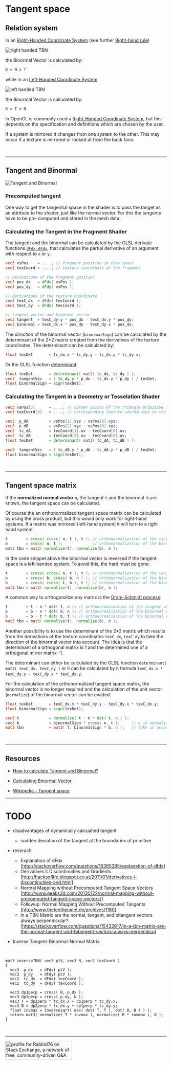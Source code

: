 # Tangent space

## Relation system

In an [Right-Handed Coordinate System][3] (see further [Right-hand rule][5])

![right handed TBN](image/right_hand_tbn.svg)

the Binormal Vector is calculated by:

```txt
B = N x T
```

while in an [Left-Handed Coordinate System][4]

![left handed TBN](image/left_hand_tbn.svg)

the Binormal Vector is calculated by:

```txt
B = T x N
```

In OpenGL is commonly used a [Right-Handed Coordinate System][3], but this depends on the specification and definitions which are chosen by the user.

If a system is mirrored it changes from one system to the other. This may occur if a texture is mirrored or looked at from the back face.

<br/><hr/>

## Tangent and Binormal

![Tangent and Binormal](image/tangent_binormal.svg)

### Precomputed tangent

One way to get the tangential space in the shader is to pass the tanget as an attribute to the shader, just like the normal vector.
For this the tangents have to be pre-computed and stored in the mesh data.

### Calculating the Tangent in the Fragment Shader

The tangent and the binormal can be calculated by the GLSL derivate functions [`dFdx`, `dFdy`][6], that calculates the partial derivative of an argument with respect to `x` or `y`.

```glsl
vec3 vsPos    = ....; // fragment position in view space
vec2 texCoord = ....; // texture coordinate of the fragment

// derivations of the fragment position
vec3 pos_dx   = dFdx( vsPos );
vec3 pos_dy   = dFdy( vsPos );

// derivations of the texture coordinate
vec2 texC_dx  = dFdx( texCoord );
vec2 texC_dy  = dFdy( texCoord );

// tangent vector and binormal vector
vec3 tangent  = texC_dy.y * pos_dx - texC_dx.y * pos_dy;
vec3 binormal = texC_dx.x * pos_dy - texC_dy.x * pos_dx;
```

The *direction* of the binormal vector (`binormalSign`) can be calculated by the determinant of the 2*2 matrix created from the derivatives of the texture coordinates. The determinant can be calculated by:

```glsl
float texDet       = tc_dx.x * tc_dy.y - tc_dx.y * tc_dy.x;
```

Or the GLSL function [determinant][7]:

```glsl
float texDet       = determinant( mat2( tc_dx, tc_dy ) );
vec3  tangentVec   = ( tc_dy.y * p_dx - tc_dx.y * p_dy ) / texDet;
float binormalSign = sign(texDet);
```

### Calculating the Tangent in a Geometry or Tesselation Shader

```glsl
vec3 vsPos[3]      = ....; // corner points of the triangle primitive in view space
vec2 texCoord[3]   = ....; // corresponding texture coordinates to the corner points of the primitive

vec3  p_dA         = vsPos[1].xyz - vsPos[0].xyz;
vec3  p_dB         = vsPos[2].xyz - vsPos[0].xyz;
vec2  tc_dA        = tecCoord[1].uv - tecCoord[0].uv;
vec2  tc_dB        = tecCoord[2].uv - tecCoord[0].uv;
float texDet       = determinant( mat2( tc_dA, tc_dB ) );

vec3  tangentVec   = ( tc_dB.y * p_dA - tc_dA.y * p_dB ) / texDet;
float binormalSign = sign(texDet);
```

<br/><hr/>

## Tangent space matrix

If the **normalized normal vector** `n`, the tangent `t` and the binormal` b` are known, the tangent space can be calculated.

Of course the an orthonormalized tangent space matrix can be calculated by using the cross product,
but this would only work for right-hand systems. If a matrix was mirrored (left-hand system) it will turn to a right hand system:

```glsl
t        = cross( cross( n, t ), t ); // orthonormalization of the tangent vector
b        = cross( n, t );             // orthonormalization of the binormal vector may invert the binormal vector
mat3 tbn = mat3( normalize(t), normalize(b), n );
```

In the code snippet above the binormal vector is reversed if the tangent space is a left-handed system.
To avoid this, the hard must be gone:

```glsl
t        = cross( cross( n, t ), t ); // orthonormalization of the tangent vector
b        = cross( b, cross( b, n ) ); // orthonormalization of the binormal vectors to the normal vector 
b        = cross( cross( t, b ), t ); // orthonormalization of the binormal vectors to the tangent vector
mat3 tbn = mat3( normalize(t), normalize(b), n );
```

A common way to orthogonalize any matrix is the [Gram-Schmidt process][8]:

```glsl
t        = t - n * dot( t, n ); // orthonormalization ot the tangent vectors
b        = b - n * dot( b, n ); // orthonormalization of the binormal vectors to the normal vector 
b        = b - t * dot( b, t ); // orthonormalization of the binormal vectors to the tangent vector
mat3 tbn = mat3( normalize(t), normalize(b), n );
```

Another possibility is to use the determinant of the 2*2 matrix which results from the derivations of the texture coordinates `texC_dx`, `texC_dy`
to take the direction of the binormal vector into account. The idea is that the determinant of a orthogonal matrix is 1 and the determined one of a orthogonal mirror matrix -1.

The determinant can either be calculated by the GLSL function `determinant( mat2( texC_dx, texC_dy )`
or it can be calculated by it formula `texC_dx.x * texC_dy.y - texC_dy.x * texC_dx.y`.

For the calculation of the orthonormalized tangent space matrix, the binormal vector is no longer required and the calculation of the unit vector
(`normalize`) of the binormal vector can be evaded.

```glsl
float texDet       = texC_dx.x * texC_dy.y - texC_dy.x * texC_dx.y;
float binormalSign = sign(texDet);

vec3 t             = normalize( t - n * dot( t, n ) );
vec3 b             = binormalSign * cross( n, t );     // b is normalized because n and t are orthonormalized unit vectors
mat3 tbn           = mat3( t, binormalSign * b, n );   // take in account the direction of the binormal vector
```

<br/><hr/>

## Resources

- [How to calculate Tangent and Binormal?][1]
- [Calculating Binormal Vector][2]
- [Wikipedia - Tangent space][3]

 
  [1]: https://stackoverflow.com/questions/5255806/how-to-calculate-tangent-and-binormal/44901073#44901073
  [2]: https://stackoverflow.com/questions/47117083/calculating-binormal-vector/47121567#47121567
  [3]: http://mathworld.wolfram.com/Right-HandedCoordinateSystem.html
  [4]: http://mathworld.wolfram.com/Left-HandedCoordinateSystem.html
  [5]: https://en.wikipedia.org/wiki/Right-hand_rule
  [6]: https://www.khronos.org/registry/OpenGL-Refpages/gl4/html/dFdx.xhtml
  [7]: https://www.khronos.org/registry/OpenGL-Refpages/gl4/html/determinant.xhtml
  [8]: https://en.wikipedia.org/wiki/Gram%E2%80%93Schmidt_process
  [9]: https://en.wikipedia.org/wiki/Tangent_space
 

-------------------

# TODO

- disadvantages of dynamically calcualted tangent
  - sudden deviation of the tangent at the boundaries of primitive 

- reserach

  - Explanation of dFdx [http://stackoverflow.com/questions/16365385/explanation-of-dfdx]
  - Derivatives I: Discontinuities and Gradients [http://hacksoflife.blogspot.co.at/2011/01/derivatives-i-discontinuities-and.html]
  - Normal Mapping without Precomputed Tangent Space Vectors [http://www.geeks3d.com/20130122/normal-mapping-without-precomputed-tangent-space-vectors/]
  - Followup: Normal Mapping Without Precomputed Tangents [http://www.thetenthplanet.de/archives/1180]
  - In a TBN Matrix are the normal, tangent, and bitangent vectors always perpendicular? [https://stackoverflow.com/questions/15433917/in-a-tbn-matrix-are-the-normal-tangent-and-bitangent-vectors-always-perpendicu]

- Inverse Tangent-Binormal-Normal Matrix

<br/>

    mat3 inverseTBN( vec3 ptV, vec3 N, vec2 texCoord )
    {
      vec3  p_dx   = dFdx( ptV );
      vec3  p_dy   = dFdy( ptV );
      vec2  tc_dx  = dFdx( texCoord );
      vec2  tc_dy  = dFdy( texCoord );

      vec3 dp1perp = cross( N, p_dx );
      vec3 dp2perp = cross( p_dy, N );
      vec3 T = dp2perp * tc_dx.x + dp1perp * tc_dy.x;
      vec3 B = dp2perp * tc_dx.y + dp1perp * tc_dy.y;
      float invmax = inversesqrt( max( dot( T, T ), dot( B, B ) ) );
      return mat3( normalize( T * invmax ), normalize( B * invmax ), N );
    }


<br/><hr/>

<a href="https://stackexchange.com/users/7322082/rabbid76"><img src="https://stackexchange.com/users/flair/7322082.png" width="208" height="58" alt="profile for Rabbid76 on Stack Exchange, a network of free, community-driven Q&amp;A sites" title="profile for Rabbid76 on Stack Exchange, a network of free, community-driven Q&amp;A sites" /></a>
